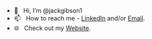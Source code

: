- 👋  &nbsp; Hi, I’m @jackgibson1
- 📫  &nbsp; How to reach me - <a href="https://www.linkedin.com/in/jackgibson1603/">LinkedIn</a> and/or <a href="mailto:jackgibson1603@gmail.com">Email</a>.
- 🌐  &nbsp; Check out my <a href="https://jackgibson.uk">Website</a>.
<!---
jackgibson1/jackgibson1 is a ✨ special ✨ repository because its `README.md` (this file) appears on your GitHub profile.
You can click the Preview link to take a look at your changes.
--->
